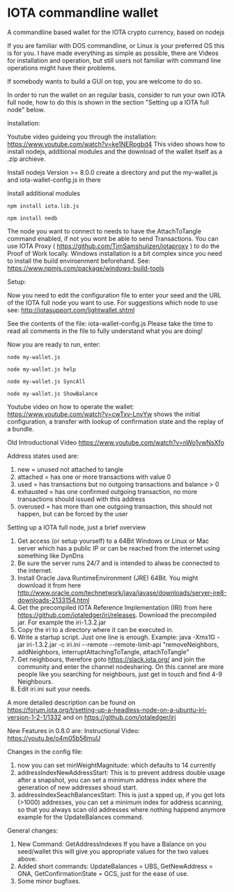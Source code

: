 # IOTA commandline wallet
A commandline based wallet for the IOTA crypto currency, based on nodejs

If you are familiar with DOS commandline, or Linux is your preferred OS this is for you.
I have made everything as simple as possible, there are Videos for installation and operation,
but still users not familiar with command line operations might have their problems.

If somebody wants to build a GUI on top, you are welcome to do so.

In order to run the wallet on an regular basis, consider to run your own IOTA full node,
how to do this is shown in the section "Setting up a IOTA full node" below.

Installation:

Youtube video guideing you through the installation: https://www.youtube.com/watch?v=ke1NERpgbd4
This video shows how to install nodejs, additional modules and the download of the wallet itself as a .zip archieve.

Install nodejs Version >= 8.0.0
create a directory and put the my-wallet.js and iota-wallet-config.js in there

Install additional modules

`npm install iota.lib.js`

`npm install nedb`

The node you want to connect to needs to have the AttachToTangle command enabled, if not you wont be able to send Transactions.
You can use IOTA Proxy ( https://github.com/TimSamshuijzen/iotaproxy ) to do the Proof of Work locally. Windows installation is a bit complex since you need to install the build enviroenment beforehand. See: https://www.npmjs.com/package/windows-build-tools

Setup:

Now you need to edit the configuration file to enter your seed
and the URL of the IOTA full node you want to use.
For suggestions which node to use see: http://iotasupport.com/lightwallet.shtml

See the contents of the file: iota-wallet-config.js
Please take the time to read all comments in the file to fully understand what you are doing!

Now you are ready to run, enter:

`node my-wallet.js`

`node my-wallet.js help`

`node my-wallet.js SyncAll`

`node my-wallet.js ShowBalance`

Youtube video on how to operate the wallet:
https://www.youtube.com/watch?v=cwTxv-LnvYw
shows the initial configuration, a transfer with lookup of confirmation state and the replay of a bundle.

Old Introductional Video
https://www.youtube.com/watch?v=nWo1vwNsXfo

Address states used are:
1. new = unused not attached to tangle
2. attached = has one or more transactions with value 0
3. used = has transactions but no outgoing transactions and balance > 0
4. exhausted = has one confirmed outgoing transaction, no more transactions should issued with this address
5. overused = has more than one outgoing transaction, this should not happen, but can be forced by the user

Setting up a IOTA full node, just a brief overview
1. Get access (or setup yourself) to a 64Bit Windows or Linux or Mac server which has a public IP or can be reached from the internet using something like DynDns
2. Be sure the server runs 24/7 and is intended to alwas be connected to the internet.
3. Install Oracle Java RuntimeEnvironment (JRE) 64Bit. You might download it from here http://www.oracle.com/technetwork/java/javase/downloads/server-jre8-downloads-2133154.html
4. Get the precompiled IOTA Reference Implementation (IRI) from here https://github.com/iotaledger/iri/releases. Download the precompiled jar. For example the iri-1.3.2.jar
5. Copy the iri to a directory where it can be executed in.
6. Write a startup script. Just one line is enough. Example: java -Xmx1G -jar iri-1.3.2.jar -c iri.ini --remote --remote-limit-api "removeNeighbors, addNeighbors, interruptAttachingToTangle, attachToTangle"
7. Get neighbours, therefore goto https://slack.iota.org/ and join the community and enter the channel nodesharing. On this cannel are more people like you searching for neighbours, just get in touch and find 4-9 Neighbours.
8. Edit iri.ini suit your needs.

A more detailed description can be found
on https://forum.iota.org/t/setting-up-a-headless-node-on-a-ubuntu-iri-version-1-2-1/1332
and
on https://github.com/iotaledger/iri

New Features in 0.8.0 are:
Instructional Video: https://youtu.be/o4m05b56muU

Changes in the config file:

1. now you can set minWeightMagnitude: which defaults to 14 currently
2. addressIndexNewAddressStart: This is to prevent address double usage after a snapshot, you can set a minimum address index where the generation of new addresses shoud start.
3. addressIndexSeachBalancesStart: This is just a spped up, if you got lots (>1000) addresses, you can set a minimum index for address scanning, so that you always scan old addresses where nothing happend anymore example for the UpdateBalances command.

General changes:

1. New Command: GetAddressIndexes If you have a Balance on you seed/wallet this will give you appropriate values for the two values above.
2. Added short commands: UpdateBalances = UBS, GetNewAddress = GNA, GetConfirmationState = GCS, just for the ease of use.
3. Some minor bugfixes.

